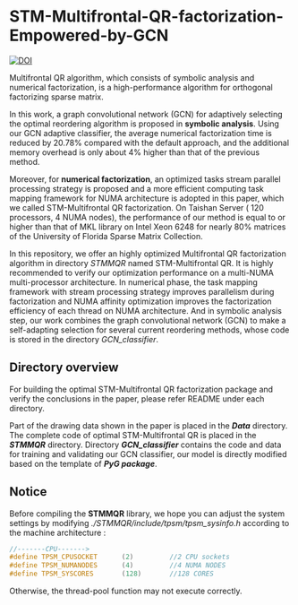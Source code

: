 # STM-Multifrontal-QR-factorization-Empowered-by-GCN
[![DOI](https://zenodo.org/badge/355837565.svg)](https://zenodo.org/badge/latestdoi/355837565)

Multifrontal QR algorithm, which consists of symbolic analysis and numerical factorization, is a high-performance algorithm for orthogonal factorizing sparse matrix.

In this work, a graph convolutional network (GCN) for adaptively selecting the optimal reordering algorithm is proposed in **symbolic analysis**.
Using our GCN adaptive classifier, the average numerical factorization time is reduced by 20.78% compared with the default approach, and the additional memory overhead is only about 4% higher than that of the previous method.

Moreover, for **numerical factorization**, an optimized tasks stream parallel processing strategy is proposed and a more efficient computing task mapping framework for NUMA architecture is adopted in this paper, which we called STM-Multifrontal QR factorization.
On Taishan Server ( 120 processors, 4 NUMA nodes), the performance of our method is equal to or higher than that of MKL library on Intel Xeon 6248 for nearly 80% matrices of the University of Florida Sparse Matrix Collection.

In this repository, we offer an highly optimized Multifrontal QR factorization algorithm in directory *STMMQR* named STM-Multifrontal QR. It is highly recommended to verify our optimization performance on a multi-NUMA multi-processor architecture.
In numerical phase, the task mapping framework with stream processing strategy improves parallelism during factorization and NUMA affinity optimization improves the factorization efficiency of each thread on NUMA architecture.
And in symbolic analysis step, our work combines the graph convolutional network (GCN) to make a self-adapting selection for several current reordering methods, whose code is stored in the directory *GCN_classifier*.

## Directory overview
For building the optimal STM-Multifrontal QR factorization package and verify the conclusions in the paper, please refer README under each directory.

Part of the drawing data shown in the paper is placed in the ***Data*** directory.
The complete code of optimal STM-Multifrontal QR is placed in the ***STMMQR*** directory.
Directory ***GCN_classifier*** contains the code and data for training and validating our GCN classifier, our model is directly modified based on the template of ***PyG package***.

## Notice
Before compiling the **STMMQR** library, we hope you can adjust the system settings by modifying *./STMMQR/include/tpsm/tpsm_sysinfo.h* according to the machine architecture :

```c
//-------CPU------->
#define TPSM_CPUSOCKET 		(2) 		//2 CPU sockets
#define TPSM_NUMANODES 		(4) 		//4 NUMA NODES
#define TPSM_SYSCORES 		(128)  		//128 CORES
```

 Otherwise, the thread-pool function may not execute correctly.
